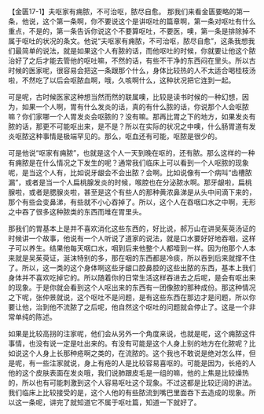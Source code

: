 【金匮17-1】夫呕家有痈脓，不可治呕，脓尽自愈。
那我们来看金匮要略的第一条，他说，这个第一条啊，你不要说这个是讲呕吐的篇章啊，第一条对呕吐有什么重点，不是的，第一条告诉你说这个不要算呕吐，不要医，噢，第一条是排除掉不属于呕吐的状况的条文。他说“夫呕家有痈脓，不可治呕，脓尽自愈”，这条我想我们最简单的说法，就是如果这个人有脓的话，而他呕吐的时候，你就要让他这个脓治好了之后才能去管他的呕吐嘛，不然的话，有些不干净的东西闷在里头。所以古时候的医家呢，很容易会把这一条跟那个什么，身体比较热的人不太适合喝桂枝汤啦，不然吃了以后会呕脓血啊，哦，久咳啊什么，这种状况把它连到一起。

可是呢，古时候医家这种想当然而然的联属噢，比较是读书时候的一种幻想，因为，如果一个人啊，胃有什么发炎的话，真的有什么脓的话，你说那个人会呕脓嘛？你们家哪一个人胃发炎会呕脓的？没有嘛。那再比胃之下的地方，如果发炎有脓的话，那更不可能呕出来，是不是？所以在实际的状况之中噢，什么肠胃道有发炎呕脓这种事情是极端罕见的。那么，呕血还有可能，呕脓是很少的。

可是他说“呕家有痈脓”，也就是这个人一天到晚在呕的，还有脓。那么这样的一种有痈脓是在什么情况之下发生的呢？通常我们临床上可以看到一个人呕脓的现象呢，是当这个人有，比如说牙龈会不会出脓？会啊。比如说像有一个病叫“齿槽脓漏”，或者是当一个人扁桃腺发炎的时候，喉腔也在分泌脓水啊。那牙龈啦，扁桃腺啦，或者是腮腺炎啦，甚至是这个有些人的那种黄浓鼻涕是从头中间滴下来的，那个有些会变鼻涕，有些就不小心吞掉了。所以，这个人在吞咽口水之中啊，无形之中吞了很多这种脓类的东西而堆在胃里头。

那我们的胃基本上是并不喜欢消化这些东西的，好比说，郝万山在讲吴茱萸汤证的时候讲一个故事，他说有一个人听说了道家的说法，就是口水要好好地吞咽，这样子可以养生。结果他每天咽口水，咽到后来他整个人都噎到一样。因为他那个人本来就是吴茱萸证，涎沫特别的多，那在咽的东西都是冷痰，所以吞到后来就撑不住了。所以，这一类的这个身体啊这些牙龈口腔鼻腔的这些出脓的东西，基本上我们身体并不喜欢吃掉它的。所以随着你的日常生活这样吞进去之后呢，是会有呕出来的现象。于是你就会看到这个人呕出来的东西有一团像脓的那种成份。那这种情况之下呢，张仲景就说，这个呕吐不是问题，是有这些东西在那边才是问题，所以你要让他，治到他不流脓了之后呢，他自然这个呕吐的问题就会停止了。这是一个非常单纯的陈述。

如果是比较高拐的注家呢，他们会从另外一个角度来说，也就是呢，这个痈脓这件事情，也没有说一定是吐出来的。有没有可能是这个人身上别的地方在化脓呢？比如说这个人身上长那种疮啊之类的，在流脓的。这个我也不敢说是绝对怎么样，但是呢，有一些注家就说，身上有疮的人是比较容易喜呕的。可能是因为，长疮的人他的这个皮肤表面在发炎哦，我们说肺跟皮毛是一组的嘛，他的上焦是比较燥热的，所以也有可能刺激到这个人容易呕吐这个现象。不过这都是比较迂阔的讲法。我们临床上比较接受的是，这个人他的有些脓流到嘴巴里面吞下去造成的现象。所以这一条呢，讲完了就知道它不属于呕吐篇，知道一下就好了。
